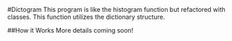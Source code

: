 <snippet>
#Dictogram
This program is like the histogram function but refactored with classes. This function utilizes the dictionary structure.

##How it Works
More details coming soon!
</snippet>
